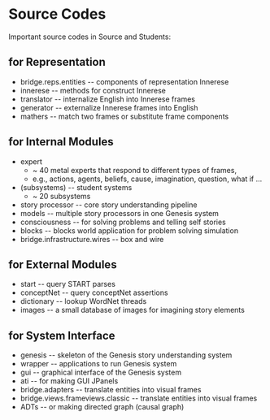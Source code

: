 # Source Codes

Important source codes in Source and Students:



## for Representation

* bridge.reps.entities -- components of representation Innerese
* innerese -- methods for construct Innerese
* translator -- internalize English into Innerese frames
* generator -- externalize Innerese frames into English
* mathers -- match two frames or substitute frame components



## for Internal Modules

* expert
    * ~ 40 metal experts that respond to different types of frames,
    * e.g., actions, agents, beliefs, cause, imagination, question, what if …
* (subsystems) -- student systems
    * ~ 20 subsystems
* story processor -- core story understanding pipeline
* models --	multiple story processors in one Genesis system
* consciousness	-- for solving problems and telling self stories
* blocks -- blocks world application for problem solving simulation
* bridge.infrastructure.wires -- box and wire


## for External Modules

* start -- query START parses
* conceptNet -- query conceptNet assertions
* dictionary -- lookup WordNet threads
* images -- a small database of images for imagining story elements


## for System Interface

* genesis -- skeleton of the Genesis story understanding system
* wrapper -- applications to run Genesis system
* gui -- graphical interface of the Genesis system
* ati	-- for making GUI JPanels
* bridge.adapters -- translate entities into visual frames
* bridge.views.frameviews.classic -- translate entities into visual frames
* ADTs -- or making directed graph (causal graph)
